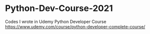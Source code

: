 # Python-Dev-Course-2021
Codes I wrote in Udemy Python Developer Course
https://www.udemy.com/course/python-developer-complete-course/
